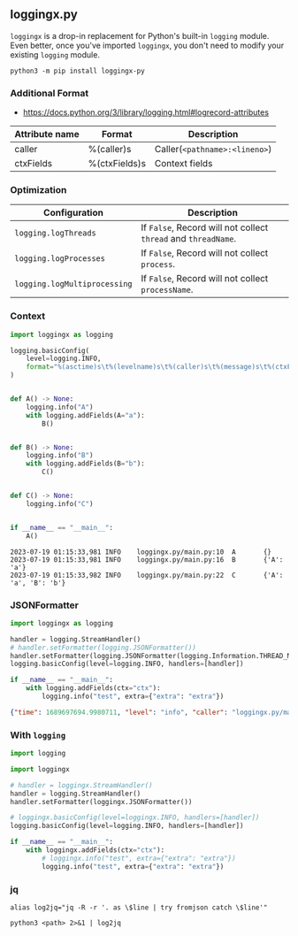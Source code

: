 ## loggingx.py

`loggingx` is a drop-in replacement for Python's built-in `logging` module. Even better, once you've imported `loggingx`, you don't need to modify your existing `logging` module.

```shell
python3 -m pip install loggingx-py
```

### Additional Format

- https://docs.python.org/3/library/logging.html#logrecord-attributes

| Attribute name | Format        | Description                   |
| -------------- | ------------- | ----------------------------- |
| caller         | %(caller)s    | Caller(`<pathname>:<lineno>`) |
| ctxFields      | %(ctxFields)s | Context fields                |

### Optimization

| Configuration                | Description                                                    |
| ---------------------------- | -------------------------------------------------------------- |
| `logging.logThreads`         | If `False`, Record will not collect `thread` and `threadName`. |
| `logging.logProcesses`       | If `False`, Record will not collect `process`.                 |
| `logging.logMultiprocessing` | If `False`, Record will not collect `processName`.             |


### Context

```python
import loggingx as logging

logging.basicConfig(
    level=logging.INFO,
    format="%(asctime)s\t%(levelname)s\t%(caller)s\t%(message)s\t%(ctxFields)s",
)


def A() -> None:
    logging.info("A")
    with logging.addFields(A="a"):
        B()


def B() -> None:
    logging.info("B")
    with logging.addFields(B="b"):
        C()


def C() -> None:
    logging.info("C")


if __name__ == "__main__":
    A()
```

```shell
2023-07-19 01:15:33,981 INFO    loggingx.py/main.py:10  A       {}
2023-07-19 01:15:33,981 INFO    loggingx.py/main.py:16  B       {'A': 'a'}
2023-07-19 01:15:33,982 INFO    loggingx.py/main.py:22  C       {'A': 'a', 'B': 'b'}
```

### JSONFormatter

```python
import loggingx as logging

handler = logging.StreamHandler()
# handler.setFormatter(logging.JSONFormatter())
handler.setFormatter(logging.JSONFormatter(logging.Information.THREAD_NAME))
logging.basicConfig(level=logging.INFO, handlers=[handler])

if __name__ == "__main__":
    with logging.addFields(ctx="ctx"):
        logging.info("test", extra={"extra": "extra"})
```

```json
{"time": 1689697694.9980711, "level": "info", "caller": "loggingx.py/main.py:9", "msg": "test", "ctx": "ctx", "thread_name": "MainThread", "extra": "extra"}
```

### With `logging`

```python
import logging

import loggingx

# handler = loggingx.StreamHandler()
handler = logging.StreamHandler()
handler.setFormatter(loggingx.JSONFormatter())

# loggingx.basicConfig(level=loggingx.INFO, handlers=[handler])
logging.basicConfig(level=logging.INFO, handlers=[handler])

if __name__ == "__main__":
    with loggingx.addFields(ctx="ctx"):
        # loggingx.info("test", extra={"extra": "extra"})
        logging.info("test", extra={"extra": "extra"})
```

### jq

```shell
alias log2jq="jq -R -r '. as \$line | try fromjson catch \$line'"
```

```shell
python3 <path> 2>&1 | log2jq
```
